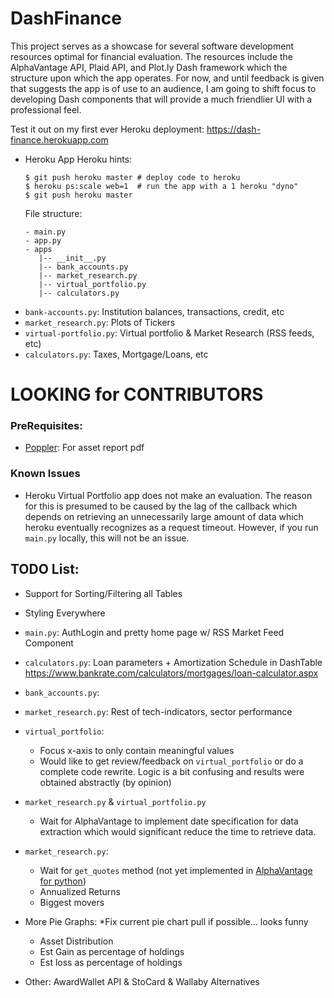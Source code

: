 # DashFinance
This project serves as a showcase for several software development resources optimal 
for financial evaluation. The resources include the AlphaVantage API, Plaid API, and 
Plot.ly Dash framework which the structure upon which the app operates. For now, and 
until feedback is given that suggests the app is of use to an audience, I am going to 
shift focus to developing Dash components that will provide a much friendlier UI with a 
professional feel. 

Test it out on my first ever Heroku deployment:
https://dash-finance.herokuapp.com

- Heroku App 
Heroku hints:
    ```
    $ git push heroku master # deploy code to heroku
    $ heroku ps:scale web=1  # run the app with a 1 heroku "dyno"
    $ git push heroku master
    ```
    File structure:
    ```
    - main.py
    - app.py
    - apps
       |-- __init__.py
       |-- bank_accounts.py
       |-- market_research.py
       |-- virtual_portfolio.py
       |-- calculators.py
    ```
- `bank-accounts.py`: Institution balances, transactions, credit, etc
- `market_research.py`: Plots of Tickers
- `virtual-portfolio.py`: Virtual portfolio & Market Research (RSS feeds, etc)
- `calculators.py`: Taxes, Mortgage/Loans, etc

# LOOKING for CONTRIBUTORS

### PreRequisites:
- [Poppler](http://macappstore.org/poppler/): For asset report pdf 

### Known Issues
- Heroku Virtual Portfolio app does not make an evaluation. The reason for this 
is presumed to be caused by the lag of the callback which depends on retrieving
an unnecessarily large amount of data which heroku eventually recognizes as a 
request timeout. However, if you run `main.py` locally, this will not be an issue.

## TODO List:
- Support for Sorting/Filtering all Tables
- Styling Everywhere

- `main.py`: AuthLogin and pretty home page w/ RSS Market Feed Component
- `calculators.py`: Loan parameters + Amortization Schedule in DashTable
    https://www.bankrate.com/calculators/mortgages/loan-calculator.aspx
- `bank_accounts.py`: 
- `market_research.py`: Rest of tech-indicators, sector performance
- `virtual_portfolio`: 
    - Focus x-axis to only contain meaningful values 
    - Would like to get review/feedback on `virtual_portfolio` or do a complete code rewrite. Logic is 
    a bit confusing and results were obtained abstractly (by opinion)

- `market_research.py` & `virtual_portfolio.py`  
    - Wait for AlphaVantage to implement date specification for 
  data extraction which would significant reduce the time to retrieve data.
  
- `market_research.py`:
    - Wait for `get_quotes` method (not yet implemented in [AlphaVantage for python](https://github.com/RomelTorres/alpha_vantage)) 
    - Annualized Returns
    - Biggest movers
   
- More Pie Graphs: *Fix current pie chart pull if possible... looks funny
    - Asset Distribution 
    - Est Gain as percentage of holdings
    - Est loss as percentage of holdings
    
- Other: AwardWallet API & StoCard & Wallaby Alternatives

